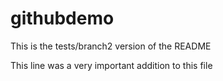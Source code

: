 # githubdemo

This is the tests/branch2 version of the README

This line was a very important addition to this file